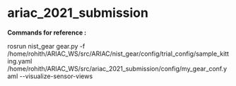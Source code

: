 # ariac_2021_submission

**Commands for reference :**

rosrun nist_gear gear.py -f /home/rohith/ARIAC_WS/src/ARIAC/nist_gear/config/trial_config/sample_kitting.yaml /home/rohith/ARIAC_WS/src/ariac_2021_submission/config/my_gear_conf.yaml --visualize-sensor-views
